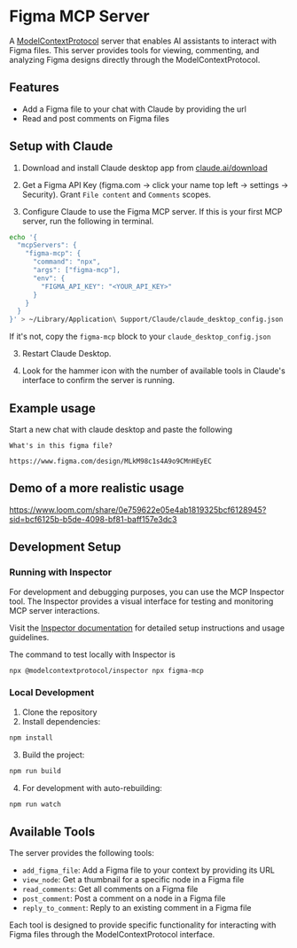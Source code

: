 # Figma MCP Server

A [ModelContextProtocol](https://modelcontextprotocol.io) server that enables AI assistants to interact with Figma files. This server provides tools for viewing, commenting, and analyzing Figma designs directly through the ModelContextProtocol.

## Features

- Add a Figma file to your chat with Claude by providing the url
- Read and post comments on Figma files

## Setup with Claude

1. Download and install Claude desktop app from [claude.ai/download](https://claude.ai/download)

2. Get a Figma API Key (figma.com -> click your name top left -> settings -> Security). Grant `File content` and `Comments` scopes.

2. Configure Claude to use the Figma MCP server. If this is your first MCP server, run the following in terminal.

```bash
echo '{
  "mcpServers": {
    "figma-mcp": {
      "command": "npx",
      "args": ["figma-mcp"],
      "env": {
        "FIGMA_API_KEY": "<YOUR_API_KEY>"
      }
    }
  }
}' > ~/Library/Application\ Support/Claude/claude_desktop_config.json
```

If it's not, copy the `figma-mcp` block to your `claude_desktop_config.json`

3. Restart Claude Desktop.

4. Look for the hammer icon with the number of available tools in Claude's interface to confirm the server is running.

## Example usage

Start a new chat with claude desktop and paste the following

```
What's in this figma file?

https://www.figma.com/design/MLkM98c1s4A9o9CMnHEyEC
```

## Demo of a more realistic usage

https://www.loom.com/share/0e759622e05e4ab1819325bcf6128945?sid=bcf6125b-b5de-4098-bf81-baff157e3dc3

## Development Setup

### Running with Inspector

For development and debugging purposes, you can use the MCP Inspector tool. The Inspector provides a visual interface for testing and monitoring MCP server interactions.

Visit the [Inspector documentation](https://modelcontextprotocol.io/docs/tools/inspector) for detailed setup instructions and usage guidelines.

The command to test locally with Inspector is
```
npx @modelcontextprotocol/inspector npx figma-mcp
```

### Local Development

1. Clone the repository
2. Install dependencies:
```bash
npm install
```
3. Build the project:
```bash
npm run build
```
4. For development with auto-rebuilding:
```bash
npm run watch
```

## Available Tools

The server provides the following tools:

- `add_figma_file`: Add a Figma file to your context by providing its URL
- `view_node`: Get a thumbnail for a specific node in a Figma file
- `read_comments`: Get all comments on a Figma file
- `post_comment`: Post a comment on a node in a Figma file
- `reply_to_comment`: Reply to an existing comment in a Figma file

Each tool is designed to provide specific functionality for interacting with Figma files through the ModelContextProtocol interface.
